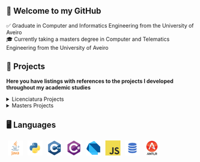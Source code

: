 ## 👋 Welcome to my GitHub
:white_check_mark: Graduate in Computer and Informatics Engineering from the University of Aveiro <br>
:mortar_board: Currently taking a masters degree in Computer and Telematics Engineering from the University of Aveiro <br>


## :open_file_folder: Projects 
**Here you have listings with references to the projects I developed throughout my academic studies** <br>
<details>
  <summary> Licenciatura Projects </summary>
    <br>
  <br>
    <table>
      <tr>
        <th>Course</th>
        <th>Project</th>
        <th>Brief Description</th></th>
      </tr>
      <tr>
        <td>Artificial Intelligence</td>
        <td> <a href="https://github.com/LuisFilipeCouto/Project_IA">Rush Hour</a> </td>
        <td>Autonomous agent for the game Rush Hour</td>
      </tr>
      <tr>
        <td>Compilers</td>
        <td> <a href="https://github.com/LuisFilipeCouto/Project_C">ADV</a> </td>
        <td>Development of a programming language and corresponding compiler for the description and graphic visualization of automata </td>
      </tr>
      <tr>
        <td>Databases</td>
        <td> <a href="https://github.com/LuisFilipeCouto/Project_BD">Digital Sales Platform</a> </td>
        <td>Windows desktop application, with an integrated database, that simulates a digital sales platform</td>
      </tr>
      <tr>
        <td>Digital Systems Laboratory</td>
        <td> <a href="https://github.com/LuisFilipeCouto/Project_LSD">Coffee Vending Machine</a> </td>
        <td>Coffee vending machine implementation designed for FPGAs (DE2-115 kit) </td>
      </tr>
       <tr>
        <td>Human-Computer Interaction</td>
        <td> <a href="https://github.com/LuisFilipeCouto/Project_IHC">Car Sales Platform</a> </td>
        <td> Development of a web application following a human-centered approach</td>
      </tr>
       <tr>
        <td>Informatics Laboratory</td>
        <td> <a href="https://github.com/LuisFilipeCouto/Project_LABI">Connection Test</a> </td>
        <td>TCP client that connects to Speedtest Servers and outputs connection data </td>
      </tr>
       <tr>
        <td>Information and Organisational Security</td>
        <td> <a href="https://github.com/LuisFilipeCouto/Project_SIO_1">Vulnerabilities </a> </td>
        <td> Two distinct implementations of a web application:
          <ol>
            <li>Vulnerable version that contains specific CWE </li>
            <li>Secure version that removes those CWE</li>
            </ol>
        </td>
      </tr>
      <tr>
        <td>Information and Organisational Security</td>
        <td> <a href="https://github.com/LuisFilipeCouto/Project_SIO_2">Authentication </a> </td>
        <td>Web application that supports authentication through another application, using a challenge-response authentication protocol</td>
      </tr>
      <tr>
        <td>Information and Organisational Security</td>
        <td> <a href="https://github.com/LuisFilipeCouto/Project_SIO_3">Forensics </a> </td>
        <td>Forensics report with a detailed analysis and conclusions taken from data of a hacked VM</td>
      </tr>
      <tr>
        <td>Networks Fundamentals</td>
        <td> <a href="https://github.com/LuisFilipeCouto/Project_FR">Business Network</a> </td>
        <td>Implementation of a business communication network and a TCP Client-Server application</td>
      </tr>
      <tr>
        <td>Operating Systems</td>
        <td><a href="https://github.com/LuisFilipeCouto/Project_SO">File System </a> </td>
        <td>Simple file system based on the ext2 file system </td>
      </tr>
      <tr>
        <td>Probability Methods for Informatics Engineering</td>
        <td> <a href="https://github.com/LuisFilipeCouto/Project_MPEI">Text Analysis</a> </td>
        <td>Application to analyse and detect similarities between text files using probabilistic methods </td>
      </tr>
      <tr>
        <td>System Analisys</td>
        <td> <a href="https://github.com/LuisFilipeCouto/Project_AS">Online Marketplace</a> </td>
        <td>Development of a web application following the Unified Process method </td>
      </tr>
    </table>
</details>

<details>
  <summary> Masters Projects </summary>
    <br>
    <table>
      <tr>
        <th>Course</th>
        <th>Project</th>
        <th>Brief Description</th>
      </tr>
      <tr>
        <th>Communication Architectures</th>
        <th>CDN network</th>
        <th>Technical design, configuration and testing of a CDN network with multiple enterprise clients <br> 
        </th>
      </tr>
       <tr>
        <th>Distributed Systems</th>
        <th>Heist To The Museum I</th>
        <th>Pure concurrent implementation of the problem <br> 
          Thread communication and synchronization through monitors and shared memory
        </th>
      </tr>
       <tr>
        <th>Distributed Systems</th>
        <th>Heist To The Museum II</th>
        <th>Distributed implementation of the problem <br> 
          Uses a client-server model of type 2 (server replication) with communication based on message passing over sockets under the TCP protocol
        </th>
      </tr>
       <tr>
        <th>Distributed Systems</th>
        <th>Heist To The Museum III</th>
        <th>Distributed implementation of the problem <br>
          Uses a client-server model of type 2 (server replication) with communication based on method invocation on remote objects using Java RMI
        </th>
      </tr>
      <tr>
        <th>Mobile Communications</th>
        <th>Simu5G</th>
        <th>Study and use of the Simu5G simulator to analyse the performance of several 5G aspects, with a focus on MEC and Device-to-Device scenarios
        </th>
      </tr>
      <tr>
        <th>Modelling and Performance of Networks and Services</th>
        <th>Network Analysis</th>
        <th>Performance evaluation on point-to-point links supporting packet services
        </th>
      </tr>
      <tr>
        <th>Modelling and Performance of Networks and Services</th>
        <th>Network Modelling</th>
        <th>Traffic engineering of telecommunication networks
        </th>
      </tr>
      <tr>
        <th>Visual Computing</th>
        <th>IEEE Article</th>
        <th>4-page technical report, in IEEE article format, about the Evolution and Recent Development of GPUs
        </th>
      </tr>
      <tr>
        <th>Visual Computing</th>
        <th>3D Game</th>
        <th>3D first-person perspective game with exploration and puzzle-solving aspects
        </th>
      </tr>
    </table>
</details>

## :desktop_computer: Languages
<p align="left">

<img src="https://raw.githubusercontent.com/github/explore/5b3600551e122a3277c2c5368af2ad5725ffa9a1/topics/java/java.png" alt="Java" height="40" style="vertical-align:top; margin:4px">

<img src="https://raw.githubusercontent.com/github/explore/80688e429a7d4ef2fca1e82350fe8e3517d3494d/topics/python/python.png" alt="Python" height="40" style="vertical-align:top; margin:4px">

<img src="https://raw.githubusercontent.com/github/explore/180320cffc25f4ed1bbdfd33d4db3a66eeeeb358/topics/cpp/cpp.png" alt="C++" height="40" style="vertical-align:top; margin:4px">
  
<img src="https://raw.githubusercontent.com/devicons/devicon/master/icons/csharp/csharp-original.svg" alt="C#" height="40" style="vertical-align:top; margin:4px">

<img src="https://raw.githubusercontent.com/github/explore/80688e429a7d4ef2fca1e82350fe8e3517d3494d/topics/dart/dart.png" alt="Dart" height="40" style="vertical-align:top; margin:4px">

<img src="https://raw.githubusercontent.com/github/explore/80688e429a7d4ef2fca1e82350fe8e3517d3494d/topics/javascript/javascript.png" alt="JavaScript" height="40" style="vertical-align:top; margin:4px">   

<img src="https://raw.githubusercontent.com/github/explore/80688e429a7d4ef2fca1e82350fe8e3517d3494d/topics/sql/sql.png" alt="SQL" height="40" style="vertical-align:top; margin:4px">   

<img src="https://raw.githubusercontent.com/github/explore/80688e429a7d4ef2fca1e82350fe8e3517d3494d/topics/antlr/antlr.png" alt="ANTLR4" height="40" style="vertical-align:top; margin:4px">

</p>
